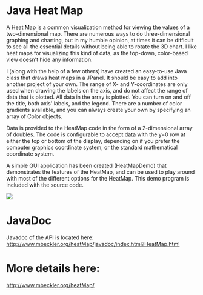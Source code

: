 # Java Heat Map

A Heat Map is a common visualization method for viewing the values of a two-dimensional map. There are numerous ways to do three-dimensional graphing and charting, but in my humble opinion, at times it can be difficult to see all the essential details without being able to rotate the 3D chart. I like heat maps for visualizing this kind of data, as the top-down, color-based view doesn't hide any information.

I (along with the help of a few others) have created an easy-to-use Java class that draws heat maps in a JPanel. It should be easy to add into another project of your own. The range of X- and Y-coordinates are only used when drawing the labels on the axis, and do not affect the range of data that is plotted. All data in the array is plotted. You can turn on and off the title, both axis' labels, and the legend. There are a number of color gradients available, and you can always create your own by specifying an array of Color objects.

Data is provided to the HeatMap code in the form of a 2-dimensional array of doubles. The code is configurable to accept data with the y=0 row at either the top or bottom of the display, depending on if you prefer the computer graphics coordinate system, or the standard mathematical coordinate system.

A simple GUI application has been created (HeatMapDemo) that demonstrates the features of the HeatMap, and can be used to play around with most of the different options for the HeatMap. This demo program is included with the source code.

<img src="https://raw.githubusercontent.com/matthewbeckler/HeatMap/master/images/heat_map_demo_screenshot.png" />

# JavaDoc

Javadoc of the API is located here:
http://www.mbeckler.org/heatMap/javadoc/index.html?HeatMap.html

# More details here:
http://www.mbeckler.org/heatMap/
